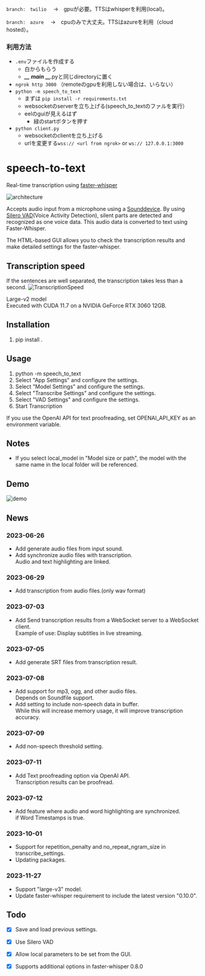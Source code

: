 `branch:　twilio` 　→　gpuが必要。TTSはwhisperを利用(local)。

`branch:　azure` 　→　cpuのみで大丈夫。TTSはazureを利用（cloud hosted）。

### 利用方法

- `.env`ファイルを作成する
    - 白からもらう
    - ***__ main* __**.pyと同じdirectoryに置く
- `ngrok http 3000`   （remoteのgpuを利用しない場合は、いらない）
- `python -m speech_to_text`
    - まずは `pip install -r requirements.txt`
    - websocketのserverを立ち上げる(speech_to_textのファルを実行）
    - eelのguiが見えるはず
        - 緑のstartボタンを押す
- `python client.py`
    - websocketのclientを立ち上げる
    - urlを変更する`wss:// <url from ngrok>`  or `ws:// 127.0.0.1:3000`
  



# speech-to-text

Real-time transcription using [faster-whisper](https://github.com/guillaumekln/faster-whisper)

![architecture](docs/architecture.png)

Accepts audio input from a microphone using a [Sounddevice](https://github.com/spatialaudio/python-sounddevice). By using [Silero VAD](https://github.com/snakers4/silero-vad)(Voice Activity Detection), silent parts are detected and recognized as one voice data. This audio data is converted to text using Faster-Whisper.

The HTML-based GUI allows you to check the transcription results and make detailed settings for the faster-whisper.

## Transcription speed

If the sentences are well separated, the transcription takes less than a second.
![TranscriptionSpeed](docs/transcription_speed.png)

Large-v2 model  
Executed with CUDA 11.7 on a NVIDIA GeForce RTX 3060 12GB.

## Installation

1. pip install .

## Usage

1. python -m speech_to_text
1. Select "App Settings" and configure the settings.
1. Select "Model Settings" and configure the settings.
1. Select "Transcribe Settings" and configure the settings.
1. Select "VAD Settings" and configure the settings.
1. Start Transcription

If you use the OpenAI API for text proofreading, set OPENAI_API_KEY as an environment variable.

## Notes

- If you select local_model in "Model size or path", the model with the same name in the local folder will be referenced.

## Demo

![demo](docs/demo.gif)

## News

### 2023-06-26

- Add generate audio files from input sound.
- Add synchronize audio files with transcription.  
Audio and text highlighting are linked.

### 2023-06-29

- Add transcription from audio files.(only wav format)

### 2023-07-03

- Add Send transcription results from a WebSocket server to a WebSocket client.  
Example of use: Display subtitles in live streaming.

### 2023-07-05

- Add generate SRT files from transcription result.

### 2023-07-08

- Add support for mp3, ogg, and other audio files.  
Depends on Soundfile support.
- Add setting to include non-speech data in buffer.  
While this will increase memory usage, it will improve transcription accuracy.

### 2023-07-09

- Add non-speech threshold setting.

### 2023-07-11

- Add Text proofreading option via OpenAI API.  
Transcription results can be proofread.

### 2023-07-12

- Add feature where audio and word highlighting are synchronized.  
if Word Timestamps is true.

### 2023-10-01

- Support for repetition_penalty and no_repeat_ngram_size in transcribe_settings.
- Updating packages.

### 2023-11-27

- Support "large-v3" model.
- Update faster-whisper requirement to include the latest version "0.10.0".

## Todo

- [x] Save and load previous settings.

- [x] Use Silero VAD

- [x] Allow local parameters to be set from the GUI.

- [x] Supports additional options in faster-whisper 0.8.0
